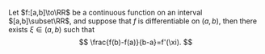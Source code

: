 Let $f:[a,b]\to\RR$ be a continuous function on an interval 
$[a,b]\subset\RR$, and suppose that $f$ is differentiable 
on $(a,b)$, then there exists $\xi\in (a,b)$ such that
$$
\frac{f(b)-f(a)}{b-a}=f'(\xi).
$$